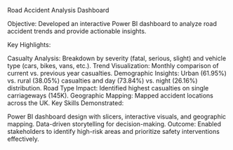Road Accident Analysis Dashboard

Objective:
Developed an interactive Power BI dashboard to analyze road accident trends and provide actionable insights.

Key Highlights:

Casualty Analysis: Breakdown by severity (fatal, serious, slight) and vehicle type (cars, bikes, vans, etc.).
Trend Visualization: Monthly comparison of current vs. previous year casualties.
Demographic Insights: Urban (61.95%) vs. rural (38.05%) casualties and day (73.84%) vs. night (26.16%) distribution.
Road Type Impact: Identified highest casualties on single carriageways (145K).
Geographic Mapping: Mapped accident locations across the UK.
Key Skills Demonstrated:

Power BI dashboard design with slicers, interactive visuals, and geographic mapping.
Data-driven storytelling for decision-making.
Outcome:
Enabled stakeholders to identify high-risk areas and prioritize safety interventions effectively.
